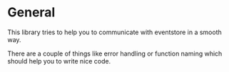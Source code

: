 # General

This library tries to help you to communicate with eventstore in a smooth way.

There are a couple of things like error handling or function naming which should help you to write nice code.